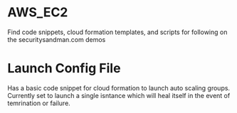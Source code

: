 # AWS_EC2
Find code snippets, cloud formation templates, and scripts for following on the securitysandman.com demos

# Launch Config File

Has a basic code snippet for cloud formation to launch auto scaling groups. Currently set to launch a single isntance which will heal itself in the event of temrination or failure. 

